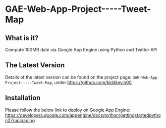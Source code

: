 GAE-Web-App-Project-----Tweet-Map
=================================

What is it?
-----------

Compute 100MB date via Google App Engine using Python and Twitter API
   

The Latest Version
------------------

Details of the latest version can be found on the project page:
```GAE-Web-App-Project-----Tweet-Map```, under https://github.com/kiddkevin00
   

Installation
------------

Please follow the below link to deploy on Google App Engine:
https://developers.google.com/appengine/docs/python/gettingstartedpython27/uploading
 

  

